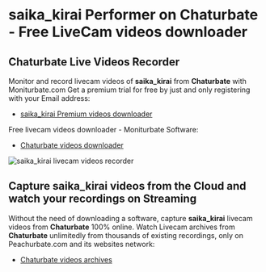 # saika_kirai Performer on Chaturbate - Free LiveCam videos downloader

## Chaturbate Live Videos Recorder

Monitor and record livecam videos of **saika_kirai** from **Chaturbate** with Moniturbate.com
Get a premium trial for free by just and only registering with your Email address:
* [saika_kirai Premium videos downloader](https://moniturbate.com/request-demo-licence-key.html)

Free livecam videos downloader - Moniturbate Software:
* [Chaturbate videos downloader](https://moniturbate.com/moniturbate-download-software.html)

![saika_kirai livecam videos recorder](https://peachurnet.com/templates/moniturbate-software.png)


## Capture saika_kirai videos from the Cloud and watch your recordings on Streaming

Without the need of downloading a software, capture **saika_kirai** livecam videos from **Chaturbate** 100% online.
Watch Livecam archives from **Chaturbate** unlimitedly from thousands of existing recordings, only on Peachurbate.com and its websites network:
* [Chaturbate videos archives](https://peachurnet.com/)